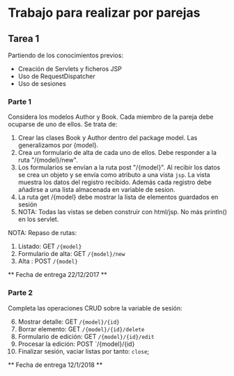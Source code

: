# Trabajo para realizar por parejas


## Tarea 1

Partiendo de los conocimientos previos:

- Creación de Servlets y ficheros JSP
- Uso de RequestDispatcher
- Uso de sesiones

### Parte 1
Considera los modelos Author y Book. Cada miembro de la pareja debe ocuparse de uno de ellos. Se trata de:
1. Crear las clases Book y Author dentro del package model. Las generalizamos por {model}.
2. Crea un formulario de alta de cada uno de ellos. Debe responder a la ruta "/{model}/new".
3. Los formularios se envían a la ruta post "/{model}". Al recibir los datos se crea un objeto y se envía como atributo a una vista `jsp`. La vista muestra los datos del registro recibido. Además cada registro debe añadirse a una lista almacenada en variable de sesion.
4. La ruta get /{model} debe mostrar la lista de elementos guardados en sesión
5. NOTA: Todas las vistas se deben construir con html/jsp. No más println() en los servlet.

NOTA: Repaso de rutas:

1. Listado: GET `/{model}`
2. Formulario de alta: GET `/{model}/new`
3. Alta : POST `/{model}`

** Fecha de entrega 22/12/2017 **

### Parte 2

Completa las operaciones CRUD sobre la variable de sesión:

6. Mostrar detalle: GET `/{model}/{id}`
7. Borrar elemento: GET `/{model}/{id}/delete`
8. Formulario de edición: GET `/{model}/{id}/edit`
8. Procesar la edición: POST `/{model}/{id}
9. Finalizar sesión, vaciar listas por tanto: `close`;

** Fecha de entrega 12/1/2018 **

